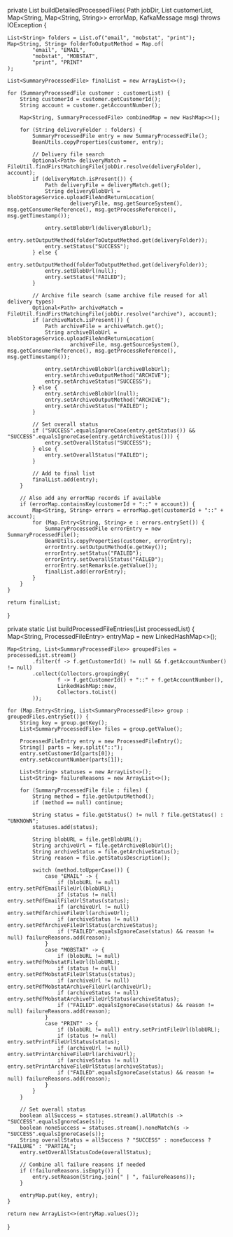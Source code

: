 private List<SummaryProcessedFile> buildDetailedProcessedFiles(
        Path jobDir,
        List<SummaryProcessedFile> customerList,
        Map<String, Map<String, String>> errorMap,
        KafkaMessage msg) throws IOException {

    List<String> folders = List.of("email", "mobstat", "print");
    Map<String, String> folderToOutputMethod = Map.of(
            "email", "EMAIL",
            "mobstat", "MOBSTAT",
            "print", "PRINT"
    );

    List<SummaryProcessedFile> finalList = new ArrayList<>();

    for (SummaryProcessedFile customer : customerList) {
        String customerId = customer.getCustomerId();
        String account = customer.getAccountNumber();

        Map<String, SummaryProcessedFile> combinedMap = new HashMap<>();

        for (String deliveryFolder : folders) {
            SummaryProcessedFile entry = new SummaryProcessedFile();
            BeanUtils.copyProperties(customer, entry);

            // Delivery file search
            Optional<Path> deliveryMatch = FileUtil.findFirstMatchingFile(jobDir.resolve(deliveryFolder), account);
            if (deliveryMatch.isPresent()) {
                Path deliveryFile = deliveryMatch.get();
                String deliveryBlobUrl = blobStorageService.uploadFileAndReturnLocation(
                        deliveryFile, msg.getSourceSystem(), msg.getConsumerReference(), msg.getProcessReference(), msg.getTimestamp());

                entry.setBlobUrl(deliveryBlobUrl);
                entry.setOutputMethod(folderToOutputMethod.get(deliveryFolder));
                entry.setStatus("SUCCESS");
            } else {
                entry.setOutputMethod(folderToOutputMethod.get(deliveryFolder));
                entry.setBlobUrl(null);
                entry.setStatus("FAILED");
            }

            // Archive file search (same archive file reused for all delivery types)
            Optional<Path> archiveMatch = FileUtil.findFirstMatchingFile(jobDir.resolve("archive"), account);
            if (archiveMatch.isPresent()) {
                Path archiveFile = archiveMatch.get();
                String archiveBlobUrl = blobStorageService.uploadFileAndReturnLocation(
                        archiveFile, msg.getSourceSystem(), msg.getConsumerReference(), msg.getProcessReference(), msg.getTimestamp());

                entry.setArchiveBlobUrl(archiveBlobUrl);
                entry.setArchiveOutputMethod("ARCHIVE");
                entry.setArchiveStatus("SUCCESS");
            } else {
                entry.setArchiveBlobUrl(null);
                entry.setArchiveOutputMethod("ARCHIVE");
                entry.setArchiveStatus("FAILED");
            }

            // Set overall status
            if ("SUCCESS".equalsIgnoreCase(entry.getStatus()) && "SUCCESS".equalsIgnoreCase(entry.getArchiveStatus())) {
                entry.setOverallStatus("SUCCESS");
            } else {
                entry.setOverallStatus("FAILED");
            }

            // Add to final list
            finalList.add(entry);
        }

        // Also add any errorMap records if available
        if (errorMap.containsKey(customerId + "::" + account)) {
            Map<String, String> errors = errorMap.get(customerId + "::" + account);
            for (Map.Entry<String, String> e : errors.entrySet()) {
                SummaryProcessedFile errorEntry = new SummaryProcessedFile();
                BeanUtils.copyProperties(customer, errorEntry);
                errorEntry.setOutputMethod(e.getKey());
                errorEntry.setStatus("FAILED");
                errorEntry.setOverallStatus("FAILED");
                errorEntry.setRemarks(e.getValue());
                finalList.add(errorEntry);
            }
        }
    }

    return finalList;
}

private static List<ProcessedFileEntry> buildProcessedFileEntries(List<SummaryProcessedFile> processedList) {
    Map<String, ProcessedFileEntry> entryMap = new LinkedHashMap<>();

    Map<String, List<SummaryProcessedFile>> groupedFiles = processedList.stream()
            .filter(f -> f.getCustomerId() != null && f.getAccountNumber() != null)
            .collect(Collectors.groupingBy(
                    f -> f.getCustomerId() + "::" + f.getAccountNumber(),
                    LinkedHashMap::new,
                    Collectors.toList()
            ));

    for (Map.Entry<String, List<SummaryProcessedFile>> group : groupedFiles.entrySet()) {
        String key = group.getKey();
        List<SummaryProcessedFile> files = group.getValue();

        ProcessedFileEntry entry = new ProcessedFileEntry();
        String[] parts = key.split("::");
        entry.setCustomerId(parts[0]);
        entry.setAccountNumber(parts[1]);

        List<String> statuses = new ArrayList<>();
        List<String> failureReasons = new ArrayList<>();

        for (SummaryProcessedFile file : files) {
            String method = file.getOutputMethod();
            if (method == null) continue;

            String status = file.getStatus() != null ? file.getStatus() : "UNKNOWN";
            statuses.add(status);

            String blobURL = file.getBlobURL();
            String archiveUrl = file.getArchiveBlobUrl();
            String archiveStatus = file.getArchiveStatus();
            String reason = file.getStatusDescription();

            switch (method.toUpperCase()) {
                case "EMAIL" -> {
                    if (blobURL != null) entry.setPdfEmailFileUrl(blobURL);
                    if (status != null) entry.setPdfEmailFileUrlStatus(status);
                    if (archiveUrl != null) entry.setPdfArchiveFileUrl(archiveUrl);
                    if (archiveStatus != null) entry.setPdfArchiveFileUrlStatus(archiveStatus);
                    if ("FAILED".equalsIgnoreCase(status) && reason != null) failureReasons.add(reason);
                }
                case "MOBSTAT" -> {
                    if (blobURL != null) entry.setPdfMobstatFileUrl(blobURL);
                    if (status != null) entry.setPdfMobstatFileUrlStatus(status);
                    if (archiveUrl != null) entry.setPdfMobstatArchiveFileUrl(archiveUrl);
                    if (archiveStatus != null) entry.setPdfMobstatArchiveFileUrlStatus(archiveStatus);
                    if ("FAILED".equalsIgnoreCase(status) && reason != null) failureReasons.add(reason);
                }
                case "PRINT" -> {
                    if (blobURL != null) entry.setPrintFileUrl(blobURL);
                    if (status != null) entry.setPrintFileUrlStatus(status);
                    if (archiveUrl != null) entry.setPrintArchiveFileUrl(archiveUrl);
                    if (archiveStatus != null) entry.setPrintArchiveFileUrlStatus(archiveStatus);
                    if ("FAILED".equalsIgnoreCase(status) && reason != null) failureReasons.add(reason);
                }
            }
        }

        // Set overall status
        boolean allSuccess = statuses.stream().allMatch(s -> "SUCCESS".equalsIgnoreCase(s));
        boolean noneSuccess = statuses.stream().noneMatch(s -> "SUCCESS".equalsIgnoreCase(s));
        String overallStatus = allSuccess ? "SUCCESS" : noneSuccess ? "FAILURE" : "PARTIAL";
        entry.setOverAllStatusCode(overallStatus);

        // Combine all failure reasons if needed
        if (!failureReasons.isEmpty()) {
            entry.setReason(String.join(" | ", failureReasons));
        }

        entryMap.put(key, entry);
    }

    return new ArrayList<>(entryMap.values());
}
